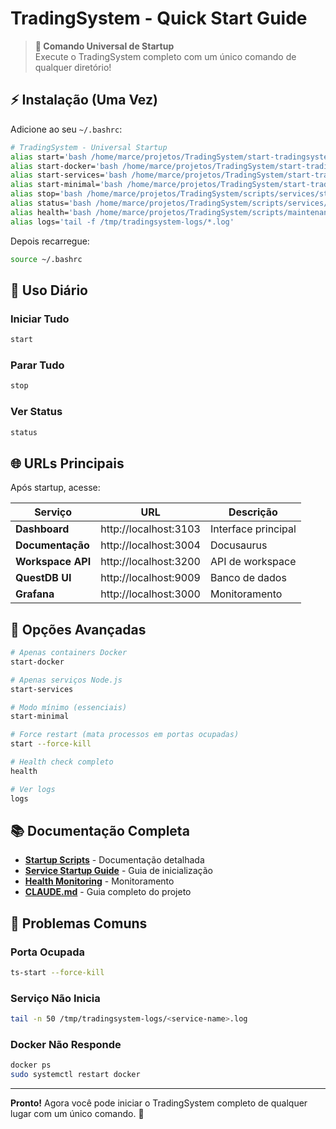 # TradingSystem - Quick Start Guide

> **🚀 Comando Universal de Startup**  
> Execute o TradingSystem completo com um único comando de qualquer diretório!

## ⚡ Instalação (Uma Vez)

Adicione ao seu `~/.bashrc`:

```bash
# TradingSystem - Universal Startup
alias start='bash /home/marce/projetos/TradingSystem/start-tradingsystem'
alias start-docker='bash /home/marce/projetos/TradingSystem/start-tradingsystem --docker'
alias start-services='bash /home/marce/projetos/TradingSystem/start-tradingsystem --services'
alias start-minimal='bash /home/marce/projetos/TradingSystem/start-tradingsystem --minimal'
alias stop='bash /home/marce/projetos/TradingSystem/scripts/services/stop-all.sh && bash /home/marce/projetos/TradingSystem/scripts/docker/stop-stacks.sh'
alias status='bash /home/marce/projetos/TradingSystem/scripts/services/status.sh'
alias health='bash /home/marce/projetos/TradingSystem/scripts/maintenance/health-check-all.sh'
alias logs='tail -f /tmp/tradingsystem-logs/*.log'
```

Depois recarregue:

```bash
source ~/.bashrc
```

## 🎯 Uso Diário

### Iniciar Tudo

```bash
start
```

### Parar Tudo

```bash
stop
```

### Ver Status

```bash
status
```

## 🌐 URLs Principais

Após startup, acesse:

| Serviço           | URL                   | Descrição           |
| ----------------- | --------------------- | ------------------- |
| **Dashboard**     | http://localhost:3103 | Interface principal |
| **Documentação**  | http://localhost:3004 | Docusaurus          |
| **Workspace API** | http://localhost:3200 | API de workspace    |
| **QuestDB UI**    | http://localhost:9009 | Banco de dados      |
| **Grafana**       | http://localhost:3000 | Monitoramento       |

## 🔧 Opções Avançadas

```bash
# Apenas containers Docker
start-docker

# Apenas serviços Node.js
start-services

# Modo mínimo (essenciais)
start-minimal

# Force restart (mata processos em portas ocupadas)
start --force-kill

# Health check completo
health

# Ver logs
logs
```

## 📚 Documentação Completa

-   **[Startup Scripts](scripts/startup/README.md)** - Documentação detalhada
-   **[Service Startup Guide](docs/context/ops/service-startup-guide.md)** - Guia de inicialização
-   **[Health Monitoring](docs/context/ops/health-monitoring.md)** - Monitoramento
-   **[CLAUDE.md](CLAUDE.md)** - Guia completo do projeto

## 🐛 Problemas Comuns

### Porta Ocupada

```bash
ts-start --force-kill
```

### Serviço Não Inicia

```bash
tail -n 50 /tmp/tradingsystem-logs/<service-name>.log
```

### Docker Não Responde

```bash
docker ps
sudo systemctl restart docker
```

---

**Pronto!** Agora você pode iniciar o TradingSystem completo de qualquer lugar com um único comando. 🎉

